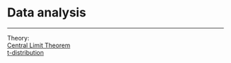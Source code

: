 # Data analysis
---
Theory:  
[Central Limit Theorem](clt_in_action.ipynb)  
[t-distribution](t-distribution.ipynb)
